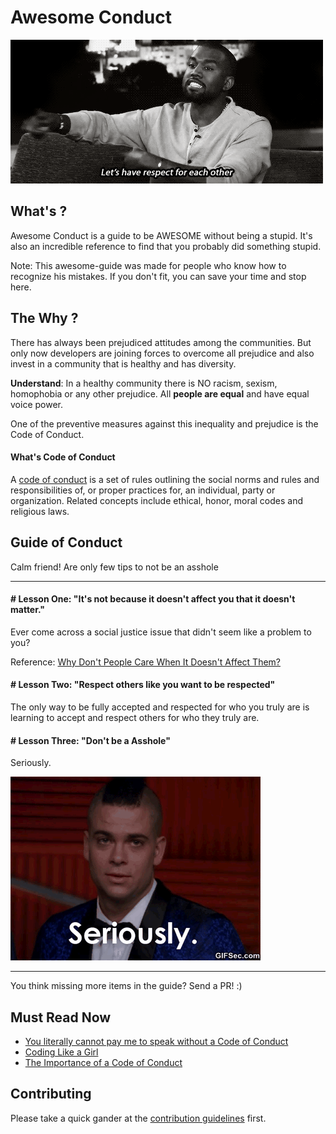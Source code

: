 # Awesome Conduct

![Respectful Kanye](images/respectful.gif)

## What's ?

Awesome Conduct is a guide to be AWESOME without being a stupid.
It's also an incredible reference to find that you probably did something stupid.

Note: This awesome-guide was made for people who know how to recognize his mistakes. If you don't fit, you can save your time and stop here.

## The Why ?

There has always been prejudiced attitudes among the communities. But only now developers are joining forces to overcome all prejudice and also invest in a community that is healthy and has diversity.

**Understand**: In a healthy community there is NO racism, sexism, homophobia or any other prejudice. All **people are equal** and have equal voice power.

One of the preventive measures against this inequality and prejudice is the Code of Conduct.

#### What's Code of Conduct

A [code of conduct](https://en.wikipedia.org/wiki/Code_of_conduct) is a set of rules outlining the social norms and rules and responsibilities of, or proper practices for, an individual, party or organization. Related concepts include ethical, honor, moral codes and religious laws.

## Guide of Conduct

Calm friend! Are only few tips to not be an asshole

----------------------------------------------

#### # Lesson One: "It's not because it doesn't affect you that it doesn't matter."

Ever come across a social justice issue that didn't seem like a problem to you?

Reference: [Why Don't People Care When It Doesn't Affect Them?](http://www.huffingtonpost.com/gil-laroya/why-dont-people-care-when_b_5888686.html)

#### # Lesson Two: "Respect others like you want to be respected"

The only way to be fully accepted and respected for who you truly are is learning to accept and respect others for who they truly are.

#### # Lesson Three: "Don't be a Asshole"

Seriously.

![Seriously](images/seriously.gif)

----------------------------------------------

You think missing more items in the guide? Send a PR! :)

## Must Read Now

- [You literally cannot pay me to speak without a Code of Conduct](http://rachelnabors.com/2015/09/01/code-of-conduct/)
- [Coding Like a Girl](https://medium.com/@sailorhg/coding-like-a-girl-595b90791cce)
- [The Importance of a Code of Conduct](http://www.accountingweb.com/community-voice/blogs/admin/the-importance-of-a-code-of-conduct)

## Contributing

Please take a quick gander at the [contribution guidelines](https://github.com/raphamorim/awesome-canvas/blob/master/CONTRIBUTING.md) first.
